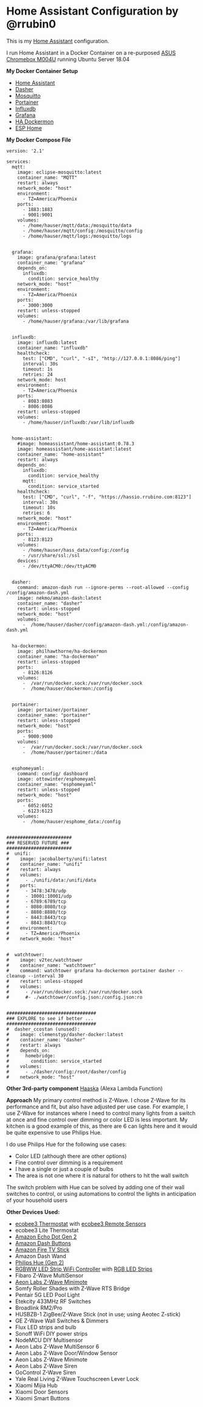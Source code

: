 
# Home Assistant Configuration by @rrubin0
This is my [Home Assistant](https://home-assistant.io/) configuration.

I run Home Assistant in a Docker Container on a re-purposed [ASUS Chromebox M004U](https://amzn.to/1rdaB85) running Ubuntu Server 18.04




**My Docker Container Setup**
* [Home Assistant](https://home-assistant.io)
* [Dasher](https://github.com/Nekmo/amazon-dash)
* [Mosquitto](https://hub.docker.com/_/eclipse-mosquitto/)
* [Portainer](https://portainer.io)
* [Influxdb](https://www.influxdb.com)
* [Grafana](https://grafana.com)
* [HA Dockermon](https://github.com/philhawthorne/ha-dockermon)
* [ESP Home](https://esphome.io/)


**My Docker Compose File**
```
version: '2.1'

services:
  mqtt:
    image: eclipse-mosquitto:latest
    container_name: "MQTT"
    restart: always
    network_mode: "host"
    environment:
      - TZ=America/Phoenix
    ports:
      - 1883:1883
      - 9001:9001
    volumes:
      - /home/hauser/mqtt/data:/mosquitto/data
      - /home/hauser/mqtt/config:/mosquitto/config
      - /home/hauser/mqtt/logs:/mosquitto/logs


  grafana:
    image: grafana/grafana:latest
    container_name: "grafana"
    depends_on:
      influxdb:
        condition: service_healthy
    network_mode: "host"
    environment:
      - TZ=America/Phoenix
    ports:
      - 3000:3000
    restart: unless-stopped
    volumes:
      - /home/hauser/grafana:/var/lib/grafana


  influxdb:
    image: influxdb:latest
    container_name: "influxdb"
    healthcheck: 
      test: ["CMD", "curl", "-sI", "http://127.0.0.1:8086/ping"]
      interval: 30s
      timeout: 1s
      retries: 24
    network_mode: host
    environment:
      - TZ=America/Phoenix
    ports:
      - 8083:8083
      - 8086:8086
    restart: unless-stopped
    volumes:
      - /home/hauser/influxdb:/var/lib/influxdb


  home-assistant:
    #image: homeassistant/home-assistant:0.78.3
    image: homeassistant/home-assistant:latest
    container_name: "home-assistant"
    restart: always
    depends_on:
      influxdb:
        condition: service_healthy
      mqtt:
        condition: service_started
    healthcheck:
      test: ["CMD", "curl", "-f", "https://hassio.rrubino.com:8123"]
      interval: 30s
      timeout: 10s
      retries: 6
    network_mode: "host"
    environment:
      - TZ=America/Phoenix
    ports:
      - 8123:8123
    volumes:
      - /home/hauser/hass_data/config:/config
      - /usr/share/ssl:/ssl
    devices:
      - /dev/ttyACM0:/dev/ttyACM0


  dasher:
    command: amazon-dash run --ignore-perms --root-allowed --config /config/amazon-dash.yml
    image: nekmo/amazon-dash:latest
    container_name: "dasher"
    restart: unless-stopped
    network_mode: "host"
    volumes:
      -  /home/hauser/dasher/config/amazon-dash.yml:/config/amazon-dash.yml


  ha-dockermon:
    image: philhawthorne/ha-dockermon
    container_name: "ha-dockermon"
    restart: unless-stopped
    ports:
      - 8126:8126
    volumes:
      -  /var/run/docker.sock:/var/run/docker.sock
      -  /home/hauser/dockermon:/config


  portainer:
    image: portainer/portainer
    container_name: "portainer"
    restart: unless-stopped
    network_mode: "host"
    ports:
      - 9000:9000
    volumes:
      -  /var/run/docker.sock:/var/run/docker.sock
      -  /home/hauser/portainer:/data


  esphomeyaml:
    command: config/ dashboard
    image: ottowinter/esphomeyaml
    container_name: "esphomeyaml"
    restart: unless-stopped
    network_mode: "host"
    ports:
      - 6052:6052
      - 6123:6123
    volumes:
      -  /home/hauser/esphome_data:/config


########################
### RESERVED FUTURE ###
########################
#  unifi:
#    image: jacobalberty/unifi:latest
#    container_name: "unifi"
#    restart: always
#    volumes:
#      - ./unifi/data:/unifi/data
#    ports:
#      - 3478:3478/udp
#      - 10001:10001/udp
#      - 6789:6789/tcp
#      - 8080:8080/tcp
#      - 8880:8880/tcp
#      - 8443:8443/tcp
#      - 8843:8843/tcp
#    environment:
#      - TZ=America/Phoenix
#    network_mode: "host"


#  watchtower:
#    image: v2tec/watchtower
#    container_name: "watchtower"
#    command: watchtower grafana ha-dockermon portainer dasher --cleanup --interval 30
#    restart: unless-stopped
#    volumes:
#      - /var/run/docker.sock:/var/run/docker.sock
#      #- ./watchtower/config.json:/config.json:ro


#################################
### EXPLORE to see if better ...
#################################
#  dasher_ccostan (unused):
#    image: clemenstyp/dasher-docker:latest
#    container_name: "dasher"
#    restart: always
#    depends_on:
#      homebridge:
#        condition: service_started
#    volumes:
#      - ./dasher/config:/root/dasher/config
#    network_mode: "host"
```


**Other 3rd-party component**
[Haaska](https://github.com/mike-grant/haaska) (Alexa Lambda Function)

**Approach**
My primary control method is Z-Wave. I chose Z-Wave for its performance and fit, but also have adjusted per use case. 
For example, I use Z-Wave for instances where I need to control many lights from a switch at once and fine control over dimming or color LED is less important. 
My kitchen is a good example of this, as there are 6 can lights here and it would be quite expensive to use Philips Hue.

I do use Philips Hue for the following use cases:
- Color LED (although there are other options)
- Fine control over dimming is a requirement
- I have a single or just a couple of bulbs
- The area is not one where it is natural for others to hit the wall switch

The switch problem with Hue can be solved by adding one of their wall switches to control, or using automations to control the lights in anticipation of your household users


**Other Devices Used:**
* [ecobee3 Thermostat](http://amzn.to/2iD0v0z) with [ecobee3 Remote Sensors](http://amzn.to/2iCZFRw)
* ecobee3 Lite Thermostat
* [Amazon Echo Dot Gen 2](http://amzn.to/2hvCexj)
* [Amazon Dash Buttons](http://amzn.to/2i6acYv)
* [Amazon Fire TV Stick](http://amzn.to/2iD9uPx)
* Amazon Dash Wand
* [Philips Hue (Gen 2)](http://amzn.to/2hvyzzK)
* [RGBWW LED Strip WiFi Controller](http://amzn.to/2i6mUqn) with [RGB LED Strips](http://amzn.to/2i68N42)
* Fibaro Z-Wave MultiSensor
* [Aeon Labs Z-Wave Minimote](http://amzn.to/2igetsU)
* Somfy Roller Shades with Z-Wave RTS Bridge
* Pentair 5G LED Pool Light
* Etekcity 433MHz RF Switches
* Broadlink RM2/Pro
* HUSBZB-1 ZigBee/Z-Wave Stick (not in use; using Aeotec Z-stick)
* GE Z-Wave Wall Switches & Dimmers
* Flux LED strips and bulb
* Sonoff WiFi DIY power strips
* NodeMCU DIY Multisensor
* Aeon Labs Z-Wave MultiSensor 6
* Aeon Labs Z-Wave Door/Window Sensor
* Aeon Labs Z-Wave Minimote
* Aeon Labs Z-Wave Siren
* GoControl Z-Wave Siren
* Yale Real Living Z-Wave Touchscreen Lever Lock
* Xiaomi Mijia Hub
* Xiaomi Door Sensors
* Xiaomi Smart Buttons

